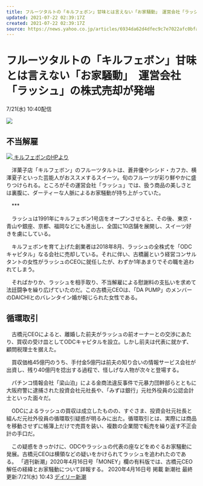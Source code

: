 ```yaml
---
title: フルーツタルトの「キルフェボン」甘味とは言えない「お家騒動」　運営会社「ラッシュ」の株式売却が発端（デイリー新潮）
updated: 2021-07-22 02:39:17Z
created: 2021-07-22 02:39:17Z
source: https://news.yahoo.co.jp/articles/6934da62d4dfec9c7e7022afc0bfac8cc8599935
---
```


# フルーツタルトの「キルフェボン」甘味とは言えない「お家騒動」　運営会社「ラッシュ」の株式売却が発端

7/21(水) 10:40配信

[![](https://s.yimg.jp/images/news/cobranding/shincho.png)](https://www.dailyshincho.jp/)

## 不当解雇

[![](https://amd-pctr.c.yimg.jp/r/iwiz-amd/20210721-00756336-shincho-000-2-view.jpg?w=640&h=427&q=90&exp=10800&pri=l) キルフェボンのHPより](https://news.yahoo.co.jp/articles/6934da62d4dfec9c7e7022afc0bfac8cc8599935/images/000)

　洋菓子店「キルフェボン」のフルーツタルトは、蒼井優やシシド・カフカ、横澤夏子といった芸能人がおススメするスイーツ。旬のフルーツが彩り鮮やかに盛りつけられる。ところがその運営会社「ラッシュ」では、扱う商品の美しさとは裏腹に、ダーティーな人脈によるお家騒動が持ち上がっていた。

　***

　ラッシュは1991年にキルフェボン1号店をオープンさせると、その後、東京・青山や銀座、京都、福岡などにも進出し、全国に10店舗を展開し、スイーツ好きを虜にしている。

　キルフェボンを育て上げた創業者は2018年8月、ラッシュの全株式を「ODCキャピタル」なる会社に売却している。それに伴い、古橋麗という経営コンサルタントの女性がラッシュのCEOに就任したが、わずか1年あまりでその職を追われてしまう。

　そればかりか、ラッシュを相手取り、不当解雇による慰謝料の支払いを求めて法廷闘争を繰り広げていたのだ。この古橋元CEOは、「DA PUMP」のメンバーのDAICHIとのバレンタイン婚が報じられた女性である。

## 循環取引

　古橋元CEOによると、離婚した前夫がラッシュの前オーナーとの交渉にあたり、買収の受け皿としてODCキャピタルを設立。しかし前夫は代表に就かず、顧問税理士を据えた。

　買収価格45億円のうち、手付金5億円は前夫の知り合いの情報サービス会社が出資し、残り40億円を捻出する過程で、怪しげな人物が次々と登場する。

　パチンコ情報会社「梁山泊」による金商法違反事件で元暴力団幹部らとともに大阪府警に逮捕された投資会社元社長や、「みずほ銀行」元社外役員の公認会計士といった面々だ。

　ODCによるラッシュの買収は成立したものの、すぐさま、投資会社元社長と組んだ元社外役員の循環取引疑惑が明るみに出た。循環取引とは、実際には商品を移動させずに帳簿上だけで売買を装い、複数の企業間で転売を繰り返す不正会計の手口だ。

　この疑惑をきっかけに、ODCやラッシュの代表の座などをめぐるお家騒動に発展。古橋元CEOは横領などの疑いをかけられてラッシュを追われたのである。
「週刊新潮」2020年4月16日号「MONEY」欄の有料版では、古橋元CEO解任の経緯とお家騒動について詳報する。
2020年4月16日号 掲載
新潮社
最終更新:7/21(水) 10:43
[デイリー新潮](https://news.yahoo.co.jp/media/shincho)